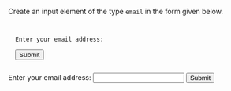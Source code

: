 Create an input element
of the type `email` in
the form given below.

<codeblock language="html" type="exercise" testMode="fixedInput">
<code>
<form>
  <label for="email">Enter your email address:</label>
  <!-- Write code here -->
  <button>Submit</button>
</form>
</code>
<solution>
<form>
  <label for="email">Enter your email address:</label>
  <input type="email">
  <button>Submit</button>
</form>
</solution>
</codeblock>
